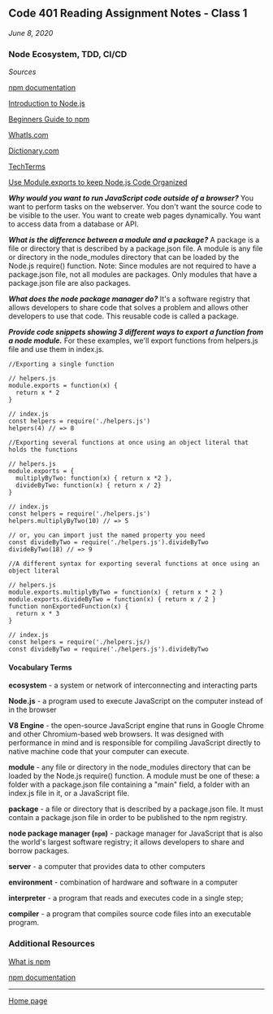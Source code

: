 ## Code 401 Reading Assignment Notes - Class 1

_June 8, 2020_

### Node Ecosystem, TDD, CI/CD

_Sources_

[npm documentation](https://docs.npmjs.com/)

[Introduction to Node.js](https://www.sitepoint.com/an-introduction-to-node-js/)

[Beginners Guide to npm](https://www.sitepoint.com/beginners-guide-node-package-manager/)

[WhatIs.com](https://whatis.techtarget.com/)

[Dictionary.com](https://www.dictionary.com/)

[TechTerms](https://techterms.com/)

[Use Module.exports to keep Node.js Code Organized](https://medium.com/@osiolabs/use-module-exports-to-keep-node-js-code-organized-9379526ebac8)


_**Why would you want to run JavaScript code outside of a browser?**_ You want to perform tasks on the webserver. You don't want the source code to be visible to the user. You want to create web pages dynamically. You want to access data from a database or API.


_**What is the difference between a module and a package?**_
A package is a file or directory that is described by a package.json file.
A module is any file or directory in the node_modules directory that can be loaded by the Node.js require() function.
Note: Since modules are not required to have a package.json file, not all modules are packages. Only modules that have a package.json file are also packages.

_**What does the node package manager do?**_ It's a software registry that allows developers to share code that solves a problem and allows other developers to use that code. This reusable code is called a package.

_**Provide code snippets showing 3 different ways to export a function from a node module.**_
For these examples, we'll export functions from helpers.js file and use them in index.js.

```
//Exporting a single function

// helpers.js
module.exports = function(x) {
  return x * 2
}

// index.js
const helpers = require('./helpers.js')
helpers(4) // => 8
```
```
//Exporting several functions at once using an object literal that holds the functions

// helpers.js
module.exports = {
  multiplyByTwo: function(x) { return x *2 },
  divideByTwo: function(x) { return x / 2}
}

// index.js
const helpers = require('./helpers.js')
helpers.multiplyByTwo(10) // => 5

// or, you can import just the named property you need
const divideByTwo = require('./helpers.js').divideByTwo
divideByTwo(18) // => 9
```

```
//A different syntax for exporting several functions at once using an object literal

// helpers.js
module.exports.multiplyByTwo = function(x) { return x * 2 }
module.exports.divideByTwo = function(x) { return x / 2 }
function nonExportedFunction(x) {
  return x * 3
}

// index.js
const helpers = require('./helpers.js/)
const divideByTwo = require('./helpers.js').divideByTwo
```




#### Vocabulary Terms

**ecosystem** - a system or network of interconnecting and interacting parts

**Node.js** - a program used to execute JavaScript on the computer instead of in the browser

**V8 Engine** - the open-source JavaScript engine that runs in Google Chrome and other Chromium-based web browsers. It was designed with performance in mind and is responsible for compiling JavaScript directly to native machine code that your computer can execute.

**module** - any file or directory in the node_modules directory that can be loaded by the Node.js require() function. A module must be one of these: a folder with a package.json file containing a "main" field, a folder with an index.js file in it, or a JavaScript file.

**package** - a file or directory that is described by a package.json file. It must contain a package.json file in order to be published to the npm registry.

**node package manager (`npm`)** - package manager for JavaScript that is also the world's largest software registry; it allows developers to share and borrow packages.

**server** - a computer that provides data to other computers

**environment** - combination of hardware and software in a computer

**interpreter** - a program that reads and executes code in a single step; 

**compiler** - a program that compiles source code files into an executable program.



### Additional Resources

[What is npm](https://docs.npmjs.com/about-npm/index.html) 

[npm documentation](https://docs.npmjs.com/)



---
[Home page](https://marlene-rinker.github.io/reading-notes/)